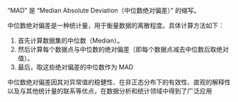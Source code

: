 “MAD” 是 “Median Absolute Deviation（中位数绝对偏差）” 的缩写。

中位数绝对偏差是一种统计量，用于衡量数据的离散程度。具体计算方法如下：

1. 首先计算数据集的中位数（Median）。
2. 然后计算每个数据点与中位数的绝对偏差（即每个数据点减去中位数后取绝对值）。
3. 最后，取这些绝对偏差的中位数作为 MAD

中位数绝对偏差因其对异常值的稳健性、在非正态分布下的有效性、直观的解释性以及与其他统计量的联系等优点，在数据分析和统计领域中得到了广泛应用